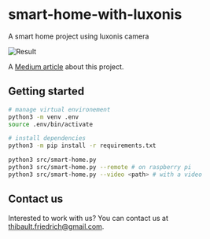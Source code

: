 # smart-home-with-luxonis
A smart home project using luxonis camera

![Result](https://user-images.githubusercontent.com/4005226/126560171-6d6004da-99b8-4056-a623-07a90025ad01.gif)

A [Medium article](https://medium.com/interaction-dynamics/how-to-use-machine-learning-for-home-automation-with-luxonis-depth-camera-uxtech-1-765418665b5) about this project.

## Getting started

```bash
# manage virtual environement
python3 -m venv .env
source .env/bin/activate

# install dependencies
python3 -m pip install -r requirements.txt

python3 src/smart-home.py
python3 src/smart-home.py --remote # on raspberry pi
python3 src/smart-home.py --video <path> # with a video 

```

## Contact us

Interested to work with us? You can contact us at [thibault.friedrich@gmail.com](mailto:thibault.friedrich@gmail.com).

